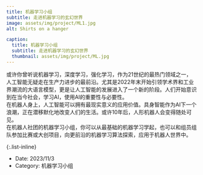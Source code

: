 ```yaml
---
title: 机器学习小组
subtitle: 走进机器学习的玄幻世界
image: assets/img/project/ML1.jpg
alt: Shirts on a hanger

caption:
  title: 机器学习小组
  subtitle: 走进机器学习的玄幻世界
  thumbnail: assets/img/project/ML.jpg
---
```


或许你曾听说机器学习，深度学习，强化学习，作为21世纪的最热门领域之一，人工智能无疑走在生产力进步的最前沿。尤其是2022年末开始引领学术界和工业界潮流的大语言模型，更是让人工智能的发展进入了一个新的阶段。人们开始意识到在当今社会，学习AI，使用AI的重要性与必要性。            
在机器人身上，人工智能可以拥有最现实意义的应用价值。具身智能作为AI下一个浪潮，正在潜移默化地改变人们的生活。或许10年后，人形机器人会变得随处可见。          
在机器人社团的机器学习小组，你可以从最基础的机器学习学起，也可以和组员组队参加比赛或大创项目，向更前沿的机器学习算法探索，应用于机器人世界中。         

{:.list-inline}
- Date: 2023/11/3
- Category: 机器学习小组
